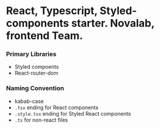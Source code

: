 # React, Typescript, Styled-components starter. Novalab, frontend Team.

### Primary Libraries

- Styled compoents
- React-router-dom

### Naming Convention

- kabab-case
- `.tsx` ending for React components
- `.style.tsx` ending for Styled React components
- `.ts` for non-react files
